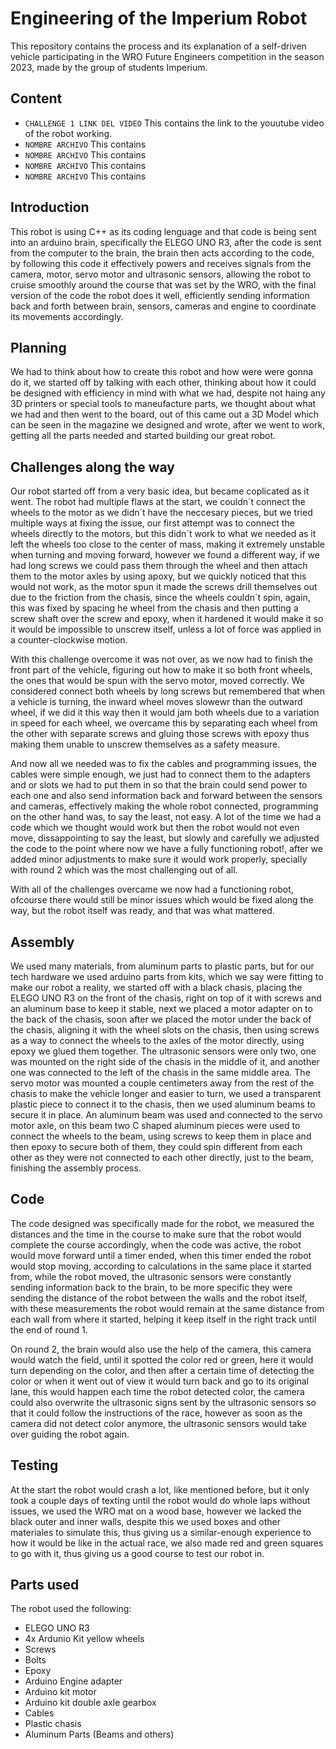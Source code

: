 Engineering of the Imperium Robot
=====================


This repository contains the process and its explanation of a self-driven vehicle participating in the WRO Future Engineers competition in the season 2023, made by the group of students Imperium.
## Content
* `CHALLENGE 1 LINK DEL VIDEO` This contains the link to the youutube video of the robot working.
* `NOMBRE ARCHIVO` This contains
* `NOMBRE ARCHIVO` This contains
* `NOMBRE ARCHIVO` This contains
* `NOMBRE ARCHIVO` This contains

## Introduction

 This robot is using C++ as its coding lenguage and that code is being sent into an arduino brain, specifically the ELEGO UNO R3, after the code is sent from the computer
 to the brain, the brain then acts according to the code, by following this code it effectively powers and receives signals from the camera, motor, servo motor and ultrasonic sensors, allowing the robot
 to cruise smoothly around the course that was set by the WRO, with the final version of the code the robot does it well, efficiently sending information back and forth between brain, sensors, cameras and engine to coordinate its movements accordingly.

 ## Planning

 We had to think about how to create this robot and how were were gonna do it, we started off by talking with each other, thinking about how it could be designed with efficiency in mind with what we had, despite not haing any 3D printers or special tools to maneufacture parts, we thought about what we had and then went to the board, out of this came out a 3D Model which can be seen in the magazine we designed and wrote, after we went to work, getting all the parts needed and started building our great robot.
 
 ## Challenges along the way

Our robot started off from a very basic idea, but became coplicated as it went. The robot had multiple flaws at the start, we couldn´t connect the wheels to the motor as we didn´t have the neccesary pieces, but we tried multiple ways at fixing the issue, our first attempt was to connect the wheels directly to the motors, but this didn´t work to what we needed as it left the wheels too close to the center of mass, making it extremely unstable when turning and moving forward, however we found a different way, if we had long screws we could pass them through the wheel and then attach them to the motor axles by using apoxy, but we quickly noticed that this would not work, as the motor spun it made the screws drill themselves out due to the friction from the chasis, since the wheels couldn´t spin, again, this was fixed by spacing he wheel from the chasis and then putting a screw shaft over the screw and epoxy, when it hardened it would make it so it would be impossible to unscrew itself, unless a lot of force was applied in a counter-clockwise motion.

With this challenge overcome it was not over, as we now had to finish the front part of the vehicle, figuring out how to make it so both front wheels, the ones that would be spun with the servo motor, moved correctly. We considered connect both wheels by long screws but remembered that when a vehicle is turning, the inward wheel moves slowewr than the outward wheel, if we did it this way then it would jam both wheels due to a variation in speed for each wheel, we overcame this by separating each wheel from the other with separate screws and gluing those screws with epoxy thus making them unable to unscrew themselves as a safety measure.

And now all we needed was to fix the cables and programming issues, the cables were simple enough, we just had to connect them to the adapters and or slots we had to put them in so that the brain could send power to each one and also send information back and forward between the sensors and cameras, effectively making the whole robot connected, programming on the other hand was, to say the least, not easy. A lot of the time we had a code which we thought would work but then the robot would not even move, dissappointing to say the least, but slowly and carefully we adjusted the code to the point where now we have a fully functioning robot!, after we added minor adjustments to make sure it would work properly, specially with round 2 which was the most challenging out of all.

With all of the challenges overcame we now had a functioning robot, ofcourse there would still be minor issues which would be fixed along the way, but the robot itself was ready, and that was what mattered.

## Assembly

We used many materials, from aluminum parts to plastic parts, but for our tech hardware we used arduino parts from kits, which we say were fitting to make our robot a reality, we started off with a black chasis, placing the ELEGO UNO R3 on the front of the chasis, right on top of it with screws and an aluminum base to keep it stable, next we placed a motor adapter on to the back of the chasis, soon after we placed the motor under the back of the chasis, aligning it with the wheel slots on the chasis, then using screws as a way to connect the wheels to the axles of the motor directly, using epoxy we glued them together. The ultrasonic sensors were only two, one was mounted on the right side of the chasis in the middle of it, and another one was connected to the left of the chasis in the same middle area. The servo motor was mounted a couple centimeters away from the rest of the chasis to make the vehicle longer and easier to turn, we used a transparent plastic piece to connect it to the chasis, then we used aluminum beams to secure it in place. An aluminum beam was used and connected to the servo motor axle, on this beam two C shaped aluminum pieces were used to connect the wheels to the beam, using screws to keep them in place and then epoxy to secure both of them, they could spin different from each other as they were not connected to each other directly, just to the beam, finishing the assembly process.

## Code

The code designed was specifically made for the robot, we measured the distances and the time in the course to make sure that the robot would complete the course accordingly, when the code was active, the robot would move forward until a timer ended, when this timer ended the robot would stop moving, according to calculations in the same place it started from, while the robot moved, the ultrasonic sensors were constantly sending information back to the brain, to be more specific they were sending the distance of the robot between the walls and the robot itself, with these measurements the robot would remain at the same distance from each wall from where it started, helping it keep itself in the right track until the end of round 1.

On round 2, the brain would also use the help of the camera, this camera would watch the field, until it spotted the color red or green, here it would turn depending on the color, and then after a certain time of detecting the color or when it went out of view it would turn back and go to its original lane, this would happen each time the robot detected color, the camera could also overwrite the ultrasonic signs sent by the ultrasonic sensors so that it could follow the instructions of the race, however as soon as the camera did not detect color anymore, the ultrasonic sensors would take over guiding the robot again.

## Testing

At the start the robot would crash a lot, like mentioned before, but it only took a couple days of texting until the robot would do whole laps without issues, we used the WRO mat on a wood base, however we lacked the black outer and inner walls, despite this we used boxes and other materiales to simulate this, thus giving us a similar-enough experience to how it would be like in the actual race, we also made red and green squares to go with it, thus giving us a good course to test our robot in.

## Parts used

The robot used the following:
* ELEGO UNO R3
* 4x Ardunio Kit yellow wheels
* Screws
* Bolts
* Epoxy
* Arduino Engine adapter
* Arduino kit motor
* Arduino kit double axle gearbox
* Cables
* Plastic chasis
* Aluminum Parts (Beams and others)

